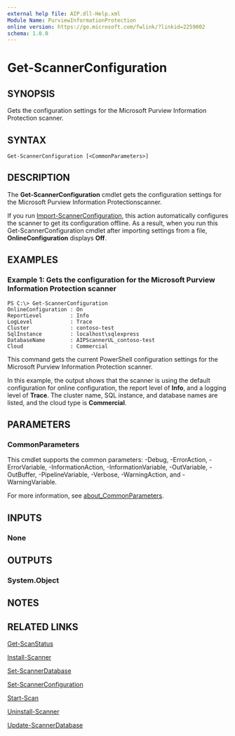 ```yaml
---
external help file: AIP.dll-Help.xml
Module Name: PurviewInformationProtection
online version: https://go.microsoft.com/fwlink/?linkid=2259002
schema: 1.0.0
---
```


# Get-ScannerConfiguration

## SYNOPSIS
Gets the configuration settings for the Microsoft Purview Information Protection scanner.

## SYNTAX

```
Get-ScannerConfiguration [<CommonParameters>]
```

## DESCRIPTION
The **Get-ScannerConfiguration** cmdlet gets the configuration settings for the Microsoft Purview Information Protectionscanner. 

If you run [Import-ScannerConfiguration](./Import-ScannerConfiguration.md), this action automatically configures the scanner to get its configuration offline. As a result, when you run this Get-ScannerConfiguration cmdlet after importing settings from a file, **OnlineConfiguration** displays **Off**. 


## EXAMPLES

### Example 1: Gets the configuration for the Microsoft Purview Information Protection scanner
```
PS C:\> Get-ScannerConfiguration
OnlineConfiguration : On
ReportLevel         : Info
LogLevel            : Trace
Cluster             : contoso-test
SqlInstance         : localhost\sqlexpress
DatabaseName        : AIPScannerUL_contoso-test
Cloud               : Commercial
```

This command gets the current PowerShell configuration settings for the Microsoft Purview Information Protection scanner. 

In this example, the output shows that the scanner is using the default configuration for online configuration, the report level of **Info**, and a logging level of **Trace**. The cluster name, SQL instance, and database names are listed, and the cloud type is **Commercial**.



## PARAMETERS

### CommonParameters
This cmdlet supports the common parameters: -Debug, -ErrorAction, -ErrorVariable, -InformationAction, -InformationVariable, -OutVariable, -OutBuffer, -PipelineVariable, -Verbose, -WarningAction, and -WarningVariable.

For more information, see [about_CommonParameters](/powershell/module/microsoft.powershell.core/about/about_commonparameters).

## INPUTS

### None

## OUTPUTS

### System.Object

## NOTES

## RELATED LINKS

[Get-ScanStatus](Get-ScanStatus.md)

[Install-Scanner](Install-Scanner.md)

[Set-ScannerDatabase](Set-ScannerDatabase.md)

[Set-ScannerConfiguration](Set-ScannerConfiguration.md)

[Start-Scan](Start-Scan.md)

[Uninstall-Scanner](Uninstall-Scanner.md)

[Update-ScannerDatabase](Update-ScannerDatabase.md)